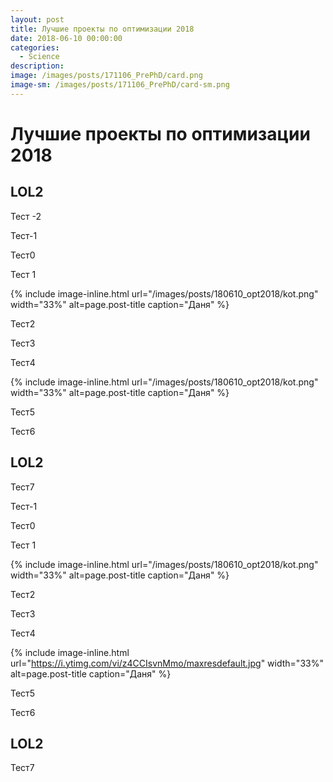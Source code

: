 ```yaml
---
layout: post
title: Лучшие проекты по оптимизации 2018
date: 2018-06-10 00:00:00
categories:
  - Science
description:
image: /images/posts/171106_PrePhD/card.png
image-sm: /images/posts/171106_PrePhD/card-sm.png
---
```


# Лучшие проекты по оптимизации 2018

## LOL2
Тест -2

Тест-1

Тест0

Тест 1

{% include image-inline.html url="/images/posts/180610_opt2018/kot.png" width="33%" alt=page.post-title caption="Даня"  %}

Тест2

Тест3

Тест4

{% include image-inline.html url="/images/posts/180610_opt2018/kot.png" width="33%" alt=page.post-title caption="Даня"  %}

Тест5

Тест6

## LOL2 

Тест7

Тест-1

Тест0

Тест 1

{% include image-inline.html url="/images/posts/180610_opt2018/kot.png" width="33%" alt=page.post-title caption="Даня"  %}

Тест2

Тест3

Тест4

{% include image-inline.html url="https://i.ytimg.com/vi/z4CCIsvnMmo/maxresdefault.jpg" width="33%" alt=page.post-title caption="Даня"  %}

Тест5

Тест6

## LOL2 

Тест7